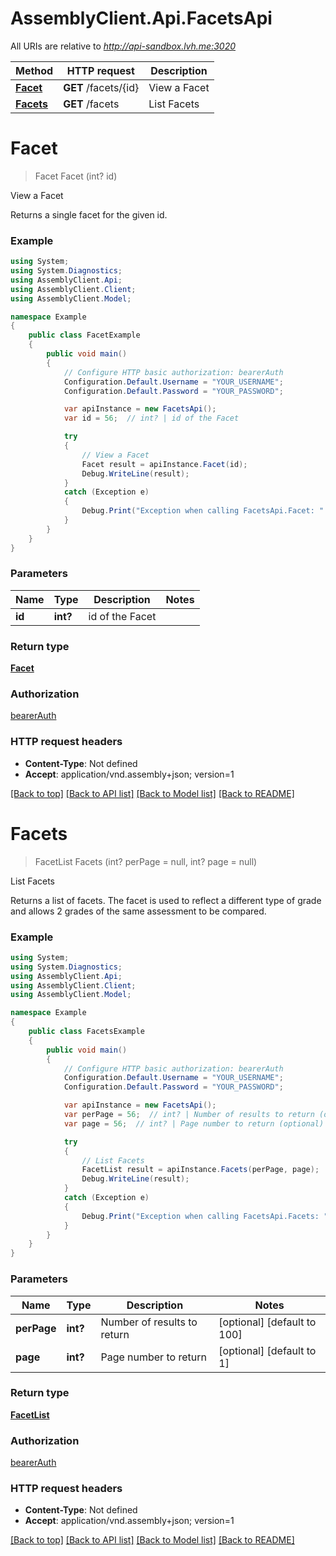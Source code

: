 # AssemblyClient.Api.FacetsApi

All URIs are relative to *http://api-sandbox.lvh.me:3020*

Method | HTTP request | Description
------------- | ------------- | -------------
[**Facet**](FacetsApi.md#facet) | **GET** /facets/{id} | View a Facet
[**Facets**](FacetsApi.md#facets) | **GET** /facets | List Facets


<a name="facet"></a>
# **Facet**
> Facet Facet (int? id)

View a Facet

Returns a single facet for the given id.

### Example
```csharp
using System;
using System.Diagnostics;
using AssemblyClient.Api;
using AssemblyClient.Client;
using AssemblyClient.Model;

namespace Example
{
    public class FacetExample
    {
        public void main()
        {
            // Configure HTTP basic authorization: bearerAuth
            Configuration.Default.Username = "YOUR_USERNAME";
            Configuration.Default.Password = "YOUR_PASSWORD";

            var apiInstance = new FacetsApi();
            var id = 56;  // int? | id of the Facet

            try
            {
                // View a Facet
                Facet result = apiInstance.Facet(id);
                Debug.WriteLine(result);
            }
            catch (Exception e)
            {
                Debug.Print("Exception when calling FacetsApi.Facet: " + e.Message );
            }
        }
    }
}
```

### Parameters

Name | Type | Description  | Notes
------------- | ------------- | ------------- | -------------
 **id** | **int?**| id of the Facet | 

### Return type

[**Facet**](Facet.md)

### Authorization

[bearerAuth](../README.md#bearerAuth)

### HTTP request headers

 - **Content-Type**: Not defined
 - **Accept**: application/vnd.assembly+json; version=1

[[Back to top]](#) [[Back to API list]](../README.md#documentation-for-api-endpoints) [[Back to Model list]](../README.md#documentation-for-models) [[Back to README]](../README.md)

<a name="facets"></a>
# **Facets**
> FacetList Facets (int? perPage = null, int? page = null)

List Facets

Returns a list of facets. The facet is used to reflect a different type of grade and allows 2 grades of the same assessment to be compared.

### Example
```csharp
using System;
using System.Diagnostics;
using AssemblyClient.Api;
using AssemblyClient.Client;
using AssemblyClient.Model;

namespace Example
{
    public class FacetsExample
    {
        public void main()
        {
            // Configure HTTP basic authorization: bearerAuth
            Configuration.Default.Username = "YOUR_USERNAME";
            Configuration.Default.Password = "YOUR_PASSWORD";

            var apiInstance = new FacetsApi();
            var perPage = 56;  // int? | Number of results to return (optional)  (default to 100)
            var page = 56;  // int? | Page number to return (optional)  (default to 1)

            try
            {
                // List Facets
                FacetList result = apiInstance.Facets(perPage, page);
                Debug.WriteLine(result);
            }
            catch (Exception e)
            {
                Debug.Print("Exception when calling FacetsApi.Facets: " + e.Message );
            }
        }
    }
}
```

### Parameters

Name | Type | Description  | Notes
------------- | ------------- | ------------- | -------------
 **perPage** | **int?**| Number of results to return | [optional] [default to 100]
 **page** | **int?**| Page number to return | [optional] [default to 1]

### Return type

[**FacetList**](FacetList.md)

### Authorization

[bearerAuth](../README.md#bearerAuth)

### HTTP request headers

 - **Content-Type**: Not defined
 - **Accept**: application/vnd.assembly+json; version=1

[[Back to top]](#) [[Back to API list]](../README.md#documentation-for-api-endpoints) [[Back to Model list]](../README.md#documentation-for-models) [[Back to README]](../README.md)

